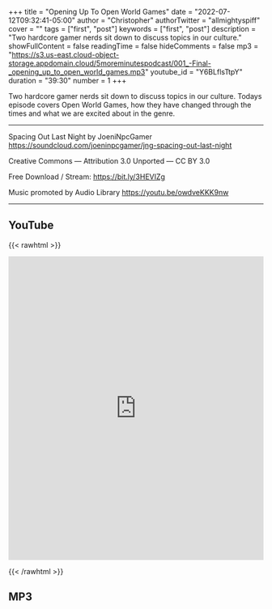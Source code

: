 +++
title = "Opening Up To Open World Games"
date = "2022-07-12T09:32:41-05:00"
author = "Christopher"
authorTwitter = "allmightyspiff"
cover = ""
tags = ["first", "post"]
keywords = ["first", "post"]
description = "Two hardcore gamer nerds sit down to discuss topics in our culture."
showFullContent = false
readingTime = false
hideComments = false
mp3 = "https://s3.us-east.cloud-object-storage.appdomain.cloud/5moreminutespodcast/001_-Final-_opening_up_to_open_world_games.mp3"
youtube_id = "Y6BLflsTtpY"
duration = "39:30"
number = 1
+++

Two hardcore gamer nerds sit down to discuss topics in our culture. Todays episode covers Open World Games, how they have changed through the times and what we are excited about in the genre. 

-----------------

Spacing Out Last Night by JoeniNpcGamer https://soundcloud.com/joeninpcgamer/jng-spacing-out-last-night

Creative Commons — Attribution 3.0 Unported — CC BY 3.0 

Free Download / Stream: https://bit.ly/3HEVIZg

Music promoted by Audio Library https://youtu.be/owdveKKK9nw

-----------------

## YouTube

{{< rawhtml >}}
<iframe width="100%" height="600px" src="https://www.youtube.com/embed/Y6BLflsTtpY" title="YouTube video player" frameborder="0" allow="accelerometer; autoplay; clipboard-write; encrypted-media; gyroscope; picture-in-picture" allowfullscreen></iframe>

{{< /rawhtml >}}


## MP3


